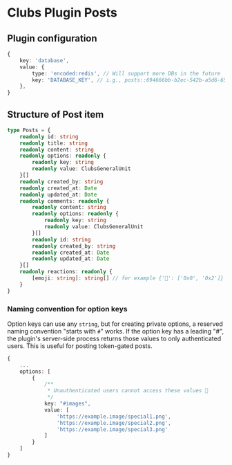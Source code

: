 # Clubs Plugin Posts

## Plugin configuration

```ts
{
	key: 'database',
	value: {
		type: 'encoded:redis', // Will support more DBs in the future
		key: 'DATABASE_KEY', // i.g., posts::694666bb-b2ec-542b-a5d6-65b470e5c494
	},
}
```

## Structure of Post item

```ts
type Posts = {
	readonly id: string
	readonly title: string
	readonly content: string
	readonly options: readonly {
		readonly key: string
		readonly value: ClubsGeneralUnit
	}[]
	readonly created_by: string
	readonly created_at: Date
	readonly updated_at: Date
	readonly comments: readonly {
		readonly content: string
		readonly options: readonly {
			readonly key: string
			readonly value: ClubsGeneralUnit
		}[]
		readonly id: string
		readonly created_by: string
		readonly created_at: Date
		readonly updated_at: Date
	}[]
	readonly reactions: readonly {
		[emoji: string]: string[] // for example {'🦜': ['0x0', '0x2']}
	}
}
```

### Naming convention for option keys

Option keys can use any `string`, but for creating private options, a reserved naming convention "starts with `#`" works. If the option key has a leading "#", the plugin's server-side process returns those values to only authenticated users. This is useful for posting token-gated posts.

```ts
{
	...
	options: [
		{
			/**
			 * Unauthenticated users cannot access these values 🤫
			 */
			key: "#images",
			value: [
				'https://example.image/special1.png',
				'https://example.image/special2.png',
				'https://example.image/special3.png'
			]
		}
	]
}
```
